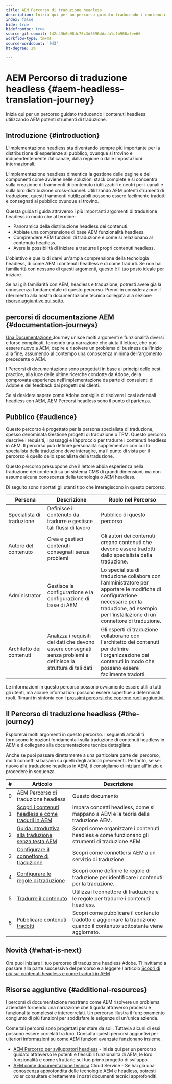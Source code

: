 ```yaml
---
title: AEM Percorso di traduzione headless
description: Inizia qui per un percorso guidato traducendo i contenuti headless utilizzando AEM potenti strumenti di traduzione.
index: false
hide: true
hidefromtoc: true
source-git-commit: 142c49b6b98dc78c3d36964dada1cfb900afee66
workflow-type: tm+mt
source-wordcount: '943'
ht-degree: 2%

---
```


# AEM Percorso di traduzione headless {#aem-headless-translation-journey}

Inizia qui per un percorso guidato traducendo i contenuti headless utilizzando AEM potenti strumenti di traduzione.

## Introduzione {#introduction}

L’implementazione headless sta diventando sempre più importante per la distribuzione di esperienze al pubblico, ovunque si trovino e indipendentemente dal canale, dalla regione o dalle impostazioni internazionali.

L’implementazione headless dimentica la gestione delle pagine e dei componenti come avviene nelle soluzioni stack complete e si concentra sulla creazione di frammenti di contenuto riutilizzabili e neutri per i canali e sulla loro distribuzione cross-channel. Utilizzando AEM potenti strumenti di traduzione, questi frammenti riutilizzabili possono essere facilmente tradotti e consegnati al pubblico ovunque si trovino.

Questa guida ti guida attraverso i più importanti argomenti di traduzione headless in modo che al termine:

* Panoramica della distribuzione headless dei contenuti.
* Abbiate una comprensione di base AEM funzionalità headless.
* Comprendere AEM funzioni di traduzione e come si relazionano al contenuto headless.
* Avere la possibilità di iniziare a tradurre i propri contenuti headless.

L&#39;obiettivo è quello di darvi un&#39;ampia comprensione della tecnologia headless, di come AEM i contenuti headless e di come tradurli. Se non hai familiarità con nessuno di questi argomenti, questo è il tuo posto ideale per iniziare.

Se hai già familiarità con AEM, headless e traduzione, potresti avere già la conoscenza fondamentale di questo percorso. Prendi in considerazione il riferimento alla nostra documentazione tecnica collegata alla sezione [risorse aggiuntive qui sotto.](#additional-resources)

## percorsi di documentazione AEM {#documentation-journeys}

[Una Documentazione ](/help/journey-documentation/home.md) Journey unisce molti argomenti e funzionalità diversi e forse complicati, fornendo una narrazione che aiuta il lettore, che può essere nuovo a AEM, capire e risolvere un problema di business dall&#39;inizio alla fine, assumendo al contempo una conoscenza minima dell&#39;argomento precedente o AEM.

I Percorsi di documentazione sono progettati in base ai principi delle best practice, alla luce delle ultime ricerche condotte da Adobe, della comprovata esperienza nell’implementazione da parte di consulenti di Adobe e del feedback dai progetti dei clienti.

Se si desidera sapere come Adobe consiglia di risolvere i casi aziendali headless con AEM, AEM Percorsi headless sono il punto di partenza.

## Pubblico {#audience}

Questo percorso è progettato per la persona specialista di traduzione, spesso denominata Gestione progetti di traduzione o TPM. Questo percorso descrive i requisiti, i passaggi e l’approccio per tradurre i contenuti headless in AEM. Il percorso può definire personalità supplementari con cui lo specialista della traduzione deve interagire, ma il punto di vista per il percorso è quello dello specialista della traduzione.

Questo percorso presuppone che il lettore abbia esperienza nella traduzione dei contenuti su un sistema CMS di grandi dimensioni, ma non assume alcuna conoscenza della tecnologia o AEM headless.

Di seguito sono riportati gli utenti tipo che interagiscono in questo percorso.

| Persona | Descrizione | Ruolo nel Percorso |
|---|---|---|
| Specialista di traduzione | Definisce il contenuto da tradurre e gestisce tali flussi di lavoro | Pubblico di questo percorso |
| Autore del contenuto | Crea e gestisci contenuti consegnati senza problemi | Gli autori dei contenuti creano contenuti che devono essere tradotti dallo specialista della traduzione. |
| Administrator | Gestisce la configurazione e la configurazione di base di AEM | Lo specialista di traduzione collabora con l’amministratore per apportare le modifiche di configurazione necessarie per la traduzione, ad esempio per l’installazione di un connettore di traduzione. |
| Architetto dei contenuti | Analizza i requisiti dei dati che devono essere consegnati senza problemi e definisce la struttura di tali dati | Gli esperti di traduzione collaborano con l&#39;architetto dei contenuti per definire l&#39;organizzazione dei contenuti in modo che possano essere facilmente tradotti. |

Le informazioni in questo percorso possono ovviamente essere utili a tutti gli utenti, ma alcune informazioni possono essere superflue a determinati ruoli. Rimani in sintonia con i [prossimi percorsi che coprono ruoli aggiuntivi.](/help/journey-documentation/home.md#journeys)

## Il Percorso di traduzione headless {#the-journey}

Esplorerai molti argomenti in questo percorso. I seguenti articoli ti forniscono le nozioni fondamentali sulla traduzione di contenuti headless in AEM e ti collegano alla documentazione tecnica dettagliata.

Anche se puoi passare direttamente a una particolare parte del percorso, molti concetti si basano su quelli degli articoli precedenti. Pertanto, se sei nuovo alla traduzione headless in AEM, ti consigliamo di iniziare all&#39;inizio e procedere in sequenza.

| # | Articolo | Descrizione |
|---|---|---|
| 0 | AEM Percorso di traduzione headless | Questo documento |
| 1 | [Scopri i contenuti headless e come tradurli in AEM](learn-about.md) | Impara concetti headless, come si mappano a AEM e la teoria della traduzione AEM. |
| 2 | [Guida introduttiva alla traduzione senza testa AEM](getting-started.md) | Scopri come organizzare i contenuti headless e come funzionano gli strumenti di traduzione AEM. |
| 3 | [Configurare il connettore di traduzione](configure-connector.md) | Scopri come connettersi AEM a un servizio di traduzione. |
| 4 | [Configurare le regole di traduzione](translation-rules.md) | Scopri come definire le regole di traduzione per identificare i contenuti per la traduzione. |
| 5 | [Tradurre il contenuto](translate-content.md) | Utilizza il connettore di traduzione e le regole per tradurre i contenuti headless. |
| 6 | [Pubblicare contenuti tradotti](publish-content.md) | Scopri come pubblicare il contenuto tradotto e aggiornare la traduzione quando il contenuto sottostante viene aggiornato. |

## Novità {#what-is-next}

Ora puoi iniziare il tuo percorso di traduzione headless Adobe. Ti invitiamo a passare alla parte successiva del percorso e a leggere l&#39;articolo [Scopri di più sui contenuti headless e come tradurli in AEM](learn-about.md)

## Risorse aggiuntive {#additional-resources}

I percorsi di documentazione mostrano come AEM risolvere un problema aziendale fornendo una narrazione che ti guida attraverso processi e funzionalità complessi e intercorrelati. Un percorso illustra il funzionamento congiunto di più funzioni per soddisfare le esigenze di un&#39;unica azienda.

Come tali percorsi sono progettati per stare da soli. Tuttavia alcuni di essi possono essere correlati tra loro. Consulta questi percorsi aggiuntivi per ulteriori informazioni su come AEM funzioni avanzate funzionano insieme.

* [AEM Percorso per sviluppatori headless](/help/journey-headless/developer/overview.md)  - Inizia qui per un percorso guidato attraverso le potenti e flessibili funzionalità di AEM, le loro funzionalità e come sfruttarle sul tuo primo progetto di sviluppo.
* [AEM come documentazione tecnica](https://experienceleague.adobe.com/docs/experience-manager-cloud-service.html?lang=it)  Cloud Service - Se hai già una conoscenza approfondita delle tecnologie AEM e headless, potresti voler consultare direttamente i nostri documenti tecnici approfonditi.
